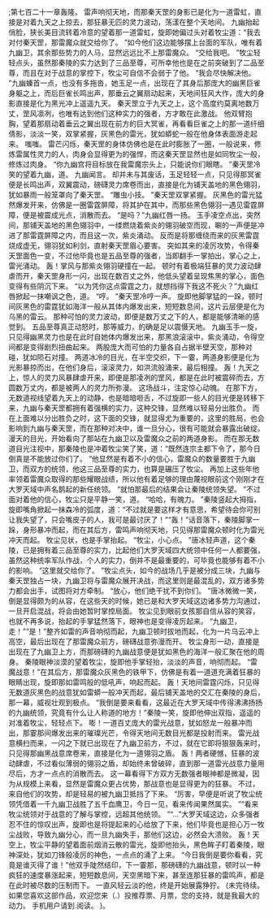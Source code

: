 ;第七百二十一章轰隆。
雷声响彻天地，而那秦天罡的身影已是化为一道雷虹，直接是对着九天之上掠去，那狂暴无匹的灵力波动，荡漾在整个天地间。
九幽抬起俏脸，狭长美目流转着冷意的望着那一道雷虹，旋即她偏过头对着牧尘道：“我去对付秦天罡，那雷魔众就交给你了。
”如今他们这边能够摆上台面的军队，唯有着九幽卫，其余那些势力的人马，显然远远比不上那雷魔众。
“交给我吧。
”牧尘轻轻点头，虽然那秦陵的实力达到了三品至尊，可所幸他也是在之前突破到了二品至尊，而且在对于战意的掌控下，牧尘可自信不会弱于了他。
“我会尽快解决他。
”九幽螓首一点，也没有多拖沓，她玉足一点，出现在了其身后那庞大的幽黑巨雀身躯之上，而后巨雀长鸣出声，那垂云之翼扇动起来，天地间狂风大作，庞大的身影直接是化为黑光冲上遥遥九天。
秦天罡立于九天之上，这个高度约莫离地数万丈，罡风凛冽，也唯有达到他们这种实力的强者，方才敢在此激战。
他双臂抱胸，望着那扇动着垂云之翼出现在前方的巨大冥雀，再看看巨雀之上的那一道纤细倩影，淡淡一笑，双掌紧握，灰黑色的雷光，犹如蟒蛇一般在他身体表面游走起来。
嗤嗤。
雷芒闪烁，秦天罡的身体仿佛也是在此时膨胀了一圈，一般说来，修炼雷属性灵力的人，肉身会显得更为的强悍，而这秦天罡显然也是如同牧尘一般，修炼过肉身。
“你九幽宫将目标放在我雷魔宗头上，只能说你们眼瞎。
”秦天罡冷笑的望着九幽，道。
九幽闻言。
却并未与其废话，玉足轻轻一点，只见得那冥雀便是长鸣出声，双翼震动，磅礴灵力席卷而出，直接是化为铺天盖地的黑色翎羽，犹如暴雨一般笼罩向了秦天罡。
“雕虫小技。
”秦天罡双掌紧握。
灰黑色的雷光猛然爆发开来，仿佛是一圈雷霆屏障，将其护在其中，而那些黑色翎羽一遇见雷霆屏障，便是被震成光点，消散而去。
“是吗？”九幽红唇一扬。
玉手凌空点出，突然间，那铺天盖地的黑色翎羽中，一缕燃烧着紫炎的翎羽破空而现，唰的一声便是冲进了那雷霆屏障之内，而且这一次，紫炎涌动。
反而是将那缠绕而来的灰黑雷霆烧成虚无，翎羽犹如利剑，直射秦天罡眉心要害。
突如其来的凌厉攻势，令得秦天罡面色一变，不过他毕竟也是五品至尊的强者，当即翻手一掌拍出，掌心之上，雷光涌动。
轰！掌风与那紫炎翎羽硬撞在一起。
顿时有着极端狂暴的灵力波动肆虐而开，秦天罡身形一闪，出现在数百丈之外，他低头望着呈现焦黑的掌心，面色变得有些阴沉下来。
“以为凭你这点雷霆之力，就想挡得下我这不死火？”九幽红唇掀起一抹嘲讽之色，道。
“哼。
”秦天罡冷哼一声。
旋即他脚掌猛的一跺，顿时间灰黑色的雷霆犹如海洋一般从其体内爆发出来，短短数息间，这片云层便是化为乌黑的雷云。
那种可怕的灵力波动，即便是数万丈之下的人，都是能够清晰的感觉到。
五品至尊真正动怒时，那等威力，的确是足以震慑天地。
九幽玉手一旋，只见得幽黑灵力也是在此时自她体内爆发出来，那黑浪滚滚中，紫炎涌动，令得空间都是变得剧烈扭曲起来。
两股庞大而可怕的力量各自占据半壁天空，那种对碰，犹如陨石对撞。
两道冰冷的目光，在半空交织，下一霎，两道身影便是化为光影暴掠而出，在他们身后，滚滚灵力，如洪流般涌来，最后相撞。
轰！九天之上，惊人的灵力风暴肆虐开来，即便是那凌冽的罡风，都是在此时被震碎而去，方圆数万丈内，都是被两人的灵力所弥漫。
这场战斗，注定惊心动魄。
在那下方，无数道视线望着九天上的动静，也是暗暗咂舌，不过旋即一些人的目光便是转移下来，九幽与秦天罡都拥有着强横的实力，这种交锋，显然难以轻易分出胜负。
而在上面难以分出胜负之时，这下面的交锋，就显得尤为重要的，这里的胜局，也会影响到九幽与秦天罡，而在那种对决中，谁一旦分心，很有可能就会暴露出破绽。
漫天的目光，开始看向了那站在九幽卫以及雷魔众之前的两道身影。
而在那无数道目光注视中，那秦陵也是冲着牧尘笑了笑，道：“既然连宗主都下令了，那今日倒真是不能放过你们了。
”他显然是有着不小的信心，雷魔众的数量要胜于九幽卫，而双方的统领，他这三品至尊的实力，也算是碾压了牧尘。
再加上这些年他率领着雷魔众取得的那些耀眼战绩，所以他有着足够的理由蔑视眼前这个刚刚才在大罗天域中声名鹊起的新任统领。
“就怕那最后的结果会让秦陵统领失望。
”不过面对着他的信心，牧尘只是平静一笑，道。
“哈哈，有魄力。
”秦陵竖起大拇指，旋即嘴角掀起一抹森冷的弧度，道：“不过就是要这样才有意思，希望待会你可别让我失望了，只会嘴皮子的人，我可是最讨厌了！”“轰！”话音落下，秦陵脚掌一跺，身形暴冲而起，而在其后方，雷鸣声响彻天地，只见得那雷魔众顿时化为雷光冲天而起。
牧尘见状，也是手掌抬起。
“牧尘，小心点。
”唐冰轻声道，这个秦陵，已是拥有着三品至尊的实力，比起他们大罗天域四大统领中任何一人都要强，虽然这种统率军队作战，个人的实力，倒并不是最重要的，可毕竟也能够有着不小的影响。
“这里就交给你了。
”牧尘点头，如今的战场几乎是被分成三块，九幽与秦天罡独占一块，九幽卫将与雷魔众展开决战，而这里则是最混乱的，双方诸多势力都会出手，试图将对方牵制。
“放心，他们绝干扰不到你们。
”唐冰微微一笑，倒是显得颇为的从容，在这些天的时候，她已是和大罗天域这边诸多势力沟通过，一旦开启混战，将会由她暂时掌控局面。
牧尘见到眼前女孩那自信从容的笑容，也就不再多说，抬起的手掌猛然落下，眼神也是变得凌厉起来。
“九幽卫，走！”“是！”整齐如雷的声音响彻而起，九幽卫顿时拔地而起，化为一片乌云冲上高空，最后出现在了那雷魔众前方，磅礴战意弥漫而开。
牧尘身形一动，直接是出现在了九幽卫上方，而那磅礴的九幽战意便是犹如黑色的海洋一般汇聚在他的周身。
秦陵眼神淡漠的望着牧尘，旋即他手掌轻抬，淡淡的声音，响彻而起。
“雷魔战意！”在其后方，那雷魔众灰黑色的铁甲下，仿佛是有着一道道充满着狂暴的眼睛出现，旋即那如雷鸣般的低吼声，响起而起。
轰！天地间雷霆闪烁，只见得无数道灰黑色的战意犹如雷蟒一般冲天而起，最后铺天盖地的交汇在秦陵的身后，那一幕，威视壮观到极点。
“我倒是要来看看，这最近在大罗天域中传得沸沸扬扬的九幽统领，究竟有什么让人称道的地方！”秦陵一笑，旋即他伸出双指，遥遥的对准着牧尘，轻轻点下。
嘭！一道百丈庞大的雷光战意，犹如怒龙一般暴冲而出，那霎那间爆发出来的璀璨光芒，令得天地间无数目光都是投射而来。
雷光战意横扫而来，一闪之下就已出现在了九幽卫前方，不过，就在它即将狠狠轰来时，只见得那幽黑战意席卷来，直接是化为一道翎羽之盾。
轰！两者硬憾，狂暴的波动肆虐，不过看似薄弱的翎羽之盾，却始终未曾破碎，直到那一道雷光战意力量用尽后，方才一点点的消散而去。
这一幕看得下方双方无数强者眼神都是微凝，因为从规模上来看，显然是雷魔众更占优势，那战意也是显得更为的狂暴。
不过，来自他们的攻势，却是轻易的被九幽卫抵挡了下来。
“厉害，早便是听说了牧尘统领凭借着一千九幽卫战胜了五千血鹰卫，今日一见，看来传闻果然属实。
”“看来牧尘统领对于战意的了解与掌控，远超其他统领。
”“…”大罗天域这边，众多强者忍不住的惊叹出声，旋即也是将提起来的心给放了下来，他们毕竟也是担心万一牧尘战败，导致九幽分心，而一旦九幽失手，那他们这边，必然会大溃败。
轰！天空上，牧尘平静的望着面前烟消云散的雷光，旋即他抬头，黑色眸子盯着秦陵，眼神深处，犹如刀锋般凌厉的神色，一点点的涌了上来。
“今日我倒是要你看看，究竟是谁灭得了谁！”他双手陡然结印，下一霎那，那磅礴的九幽战意，顿时以一种疯狂的速度暴涨起来，短短数息间，天空黑暗下来，甚至连那狂暴的雷鸣声，都是在此时被尽数的压制而下。
一直风轻云淡的他，终是开始展露狰狞。
(未完待续。
如果您喜欢这部作品，欢迎您来（.）投推荐票、月票，您的支持，就是我最大的动力。
手机用户请到.阅读。
)。
